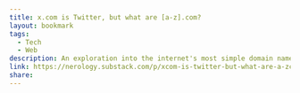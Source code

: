 ```yaml
---
title: x.com is Twitter, but what are [a-z].com?
layout: bookmark
tags:
  - Tech
  - Web
description: An exploration into the internet's most simple domain names
link: https://nerology.substack.com/p/xcom-is-twitter-but-what-are-a-zcom
share:
---
```


